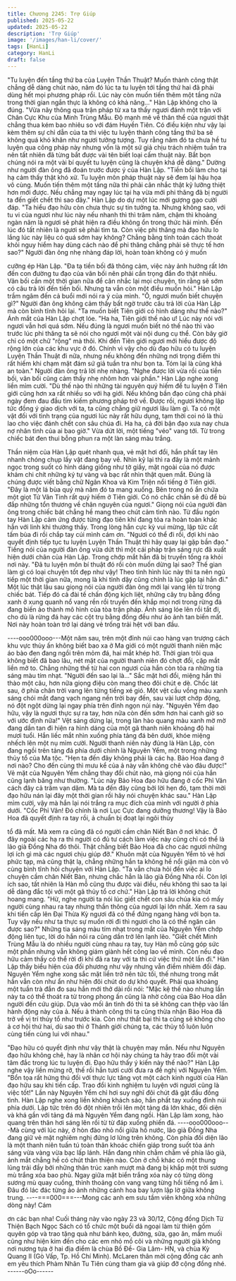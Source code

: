 ```yaml
---
title: Chương 2245: Trợ Giúp
published: 2025-05-22
updated: 2025-05-22
description: 'Trợ Giúp'
image: '/images/han-li/cover/'
tags: [HanLi]
category: HanLi
draft: false
---
```


"Tu luyện đến tầng thứ ba của Luyện Thần Thuật? Muốn thành
công thật chẳng dễ dàng chút nào, năm đó lúc ta tu luyện tới tầng
thứ hai đã phải dùng hết mọi phương pháp rồi. Lúc này còn muốn
tiến thêm một tầng nữa trong thời gian ngắn thực là không có khả
năng..." Hàn Lập không cho là đúng.
"Vừa nãy thông qua trận pháp từ xa ta thấy ngươi đánh một trận
với Chân Cực Khu của Minh Trùng Mẫu. Độ mạnh mẽ về thân thể
của ngươi thật chẳng thua kém bao nhiêu so với đám Huyền Tiên.
Có điều kiện như vậy lại kèm thêm sự chỉ dẫn của ta thì việc tu
luyện thành công tầng thứ ba sẽ không quá khó khăn như ngươi
tưởng tượng. Tuy rằng năm đó ta chưa hề tu luyện qua công pháp
này nhưng vốn là một sứ giả chịu trách nhiệm tuần tra nên tất
nhiên đã từng bắt được vài tên biết loại cấm thuật này. Bắt bọn
chúng nói ra một vài bí quyết tu luyện cũng là chuyện khá dễ
dàng." Dường như người đàn ông đã đoán trước được ý của Hàn
Lập.
"Tiền bối làm cho tại hạ cảm thấy thật khó xử. Tu luyện môn pháp
thuật này sẽ đem lại hậu họa vô cùng. Muốn tiến thêm một tầng
nữa thì phải cân nhắc thật kỹ lưỡng thiệt hơn mới được. Nếu
chẳng may ngay lúc tại hạ vừa mới phi thăng đã bị người ta đến
giết chết thì sao đây." Hàn Lập do dự một lúc mới gượng gạo
cười đáp.
"Ta hiểu đạo hữu còn chưa thực sự tin tưởng ta. Nhưng không
sao, với tu vi của ngươi như lúc này nếu nhanh thì thì trăm năm,
chậm thì khoảng ngàn năm là ngươi sẽ phát hiện ra điều không
ổn trong thức hải mình. Đến lúc đó tất nhiên là ngươi sẽ phải tìm
ta. Còn việc phi thăng mà đạo hữu lo lắng lúc này liệu có quá sớm
hay không? Chẳng bằng tính toán cách thoát khỏi nguy hiểm hay
dùng cách nào để phi thăng chẳng phải sẽ thực tế hơn sao?"
Người đàn ông nhẹ nhàng đáp lời, hoàn toàn không có ý muốn

cưỡng ép Hàn Lập.
"Đa tạ tiền bối đã thông cảm, việc này ảnh hưởng rất lớn đến con
đường tu đạo của vãn bối nên phải cần trọng đắn đo thật nhiều.
Vãn bối cần một thời gian nữa để cân nhắc lại mọi chuyện, tin
rằng sẽ sớm có câu trả lời đến tiền bối. Nhưng ta vẫn còn một
điều muốn hỏi." Hàn Lập trầm ngâm đến cả buổi mới nói ra ý của
mình.
"Ô, ngươi muốn biết chuyện gì?" Người đàn ông không cảm thấy
bất ngờ trước câu trả lời của Hàn Lập mà còn bình tĩnh hỏi lại.
"Ta muốn biết Tiên giới có hình dáng như thế nào?" Ánh mắt của
Hàn Lập chợt lóe.
"Ha ha, Tiên giới thế nào ư! Lúc này nói với ngươi vẫn hơi quá
sớm. Nếu đúng là ngươi muốn biết nó thế nào thì vào trước lúc
phi thăng ta sẽ nói cho ngươi một vài nội dung cụ thể. Còn bây
giờ chỉ có một chữ "rộng" mà thôi. Khi đến Tiên giới ngươi mới
hiểu được độ rộng lớn của các khu vực ở đó. Chính vì vậy cho dù
đạo hữu có tu luyện Luyện Thần Thuật đi nữa, nhưng nếu không
đến những nơi trọng điểm thì rất hiếm khi chạm mặt đám sứ giả
tuần tra như bọn ta. Tóm lại là cũng khá an toàn." Người đàn ông
trả lời nhẹ nhàng.
"Nghe được lời vừa rồi của tiền bối, vãn bối cũng cảm thấy nhẹ
nhõm hơn vài phần." Hàn Lập nghe xong liền mỉm cười.
"Dù thế nào thì những tài nguyên quý hiếm để tu luyện ở Tiên giới
cũng hơn xa rất nhiều so với hạ giới. Nếu không bần đạo cũng
chả phải ngày đem đau đầu tìm kiếm phương pháp trở về. Được
rồi, ngươi không lập tức đồng ý giao dịch với ta, ta cũng chẳng giữ
ngươi lâu làm gì. Ta có một vật đối với tình trạng của ngươi lúc
này rất hữu dụng, tạm thời coi nó là thù lao cho việc đánh chết
con sâu chúa đi. Ha ha, cả đời bận đạo xưa nay chưa nợ nhân
tình của ai bao giờ."
Vừa dứt lời, một tiếng "véo" vang tới. Từ trong chiếc bát đen thui
bỗng phun ra một làn sáng màu trắng.

Thần niệm của Hàn Lập quét nhanh qua, vẻ mặt hơi đổi, hắn phất
tay lên nhanh chóng chụp lấy vật đang bay về. Nhìn kỹ lại thì ra
đây là một mảnh ngọc trong suốt có hình dáng giống như tờ giấy,
mặt ngoài của nó được khảm chi chít những ký tự vàng và bạc rất
nhìn thật quen mắt. Đúng là chúng được viết bằng chữ Ngân
Khoa và Kim Triện nổi tiếng ở Tiên giới.
"Đây là một lá bùa quý mà năm đó ta mang xuống. Bên trong nó
ẩn chứa một giọt Tử Vân Tinh rất quý hiếm ở Tiên giới. Có nó
chắc chắn sẽ đủ để bù đắp những tổn thương về chân nguyên
của ngươi." Giọng nói của người đàn ông trong chiếc bát chẳng
hề mang theo chút cảm tình nào.
Từ đầu ngón tay Hàn Lập cảm ứng được từng đạo tiên khí đang
tỏa ra hoàn toàn khác hẳn với linh khi thường thấy. Trong lòng
hắn cực kỳ vui mừng, lập tức cất tấm bùa đi rồi chắp tay cúi mình
cám ơn.
"Ngươi có thể đi rồi, đợi khi nào quyết định tiếp tục tu luyện Luyện
Thần Thuật thì hãy quay lại gặp bần đạo." Tiếng nói của người
đàn ông vừa dứt thì một cái pháp trận sáng rực đã xuất hiện dưới
chân của Hàn Lập. Trong chớp mắt hắn đã bị truyền tống ra khỏi
nơi này.
"Đã tu luyện môn bí thuật đó rồi còn muốn dừng lại sao? Thế gian
làm gì có loại chuyện tốt đẹp như vậy! Theo tình hình lúc này thì
ta nên ngủ tiếp một thời gian nữa, mong là khi tỉnh dậy cũng chính
là lúc gặp lại hắn đi."
Một lúc thật lâu sau giọng nói của người đàn ông mới lại vang lên
từ trong chiếc bát.
Tiếp đó cả đài tế chấn động kịch liệt, những cây trụ bằng đồng
xanh ở xung quanh nổ vang rền rồi truyền đến khắp mọi nơi trong
rừng đá đang biến ảo thành mô hình của tòa trận pháp.
Ánh sáng lóe lên rồi tắt đi, cho dù là rừng đá hay các cột trụ bằng
đồng đều như ảo ảnh tan biến mất. Nơi này hoàn toàn trở lại
dáng vẻ trống trải hệt với ban đầu.

----ooo000ooo---Một năm sau, trên một đỉnh núi cao hàng vạn trượng cách khu
vực thủy ấn không biết bao xa ở Ma giới có một người thanh niên
mặc áo bào đen đang ngồi trên mỏm đá, hai mắt khép hờ.
Thời gian trôi qua không biết đã bao lâu, nét mặt của người thanh
niên đó chợt đổi, cặp mắt liền mở to. Chẳng những thế từ hai con
ngươi của hắn còn tỏa ra những tia sáng màu tím nhạt.
"Người đến sao lại là..." Sắc mặt hơi đổi, miệng hắn thì thào một
câu, hơn nữa giọng điệu còn mang theo đôi chút e dè.
Chốc lát sau, ở phía chân trời vang lên từng tiếng xé gió. Một vệt
cầu vồng màu xanh sáng chói mắt đang vạch ngang nền trời bay
đến, sau vài lượt chớp động, nó đột ngột dừng lại ngay phía trên
đỉnh ngọn núi này.
"Nguyên Yểm đạo hữu, vậy là ngươi thực sự ra tay, hơn nữa còn
đến sớm hơn hai canh giờ so với ước định nữa!" Vệt sáng dừng
lại, trong làn hào quang màu xanh mờ mờ đang dần tan đi hiện ra
hình dáng của một gã thanh niên khoảng độ hai mươi tuổi. Hắn
liếc mắt nhìn xuống phía tảng đá bên dưới, khóe miệng nhếch lên
một nụ mỉm cười.
Người thanh niên này đúng là Hàn Lập, còn đang ngồi trên tảng
đá phía dưới chính là Nguyên Yểm, một trong những thủy tổ của
Ma tộc. "Hẹn ta đến đây không phải là các hạ. Bảo Hoa đang ở
nơi nào? Cho đến cùng thì mưu kể của ả này vẫn không chê vào
đâu được!" Vẻ mặt của Nguyên Yểm chẳng thay đổi chút nào, mà
giọng nói của hắn cũng lạnh băng như thường.
"Lúc này Bảo Hoa đạo hữu đang ở cốc Phỉ Vân cách đây cả trăm
vạn dặm. Mà ta đến đây cũng bởi lời hẹn đó, tạm thời mời đạo
hữu nán lại đây một thời gian rồi hãy nói chuyện khác sau." Hàn
Lập mỉm cười, vậy mà hắn lại nói trắng ra mục đích của mình với
người ở phía dưới.
"Cốc Phỉ Vân! Đó chính là nơi Lục Cực đang dưỡng thương! Vậy
là Bảo Hoa đã quyết định ra tay rồi, ả chuẩn bị đoạt lại ngôi thủy

tổ đã mất. Mà xem ra cũng đã có người cầm chân Niết Bàn ở nơi
khác. Ở đây ngoài các hạ ra thì người có đủ tư cách làm việc này
cũng chỉ có thể là lão già Đồng Nha đó thôi. Thật chẳng biết Bảo
Hoa đã cho các ngươi những lợi ích gì mà các ngươi chịu giúp
đỡ." Khuôn mặt của Nguyên Yểm tỏ vẻ hơi phức tạp, mà cũng
thật lạ, chẳng những hắn ta không hề nổi giận mà còn vô cùng
bình tĩnh hỏi chuyện với Hàn Lập.
"Ta vẫn chưa hỏi đến việc ai lo chuyện cầm chân Niết Bàn, nhưng
chắc hẳn là lão già Đồng Nha rồi. Còn lợi ích sao, tất nhiên là Hàn
mỗ cũng thu được vài điều, nếu không thì sao ta lại dễ dàng đắc
tội với một gã thủy tổ cơ chứ." Hàn Lập trả lời không chút hoang
mang.
"Hừ, nghe người ta nói lúc giết chết con sâu chúa kia có mấy
người cùng nhau ra tay nhưng thần thông của ngươi lại lớn nhất.
Xem ra sau khi tiến cấp lên Đại Thừa Kỳ ngươi đã có thể đứng
ngang hàng với bọn ta. Tuy vậy nếu như ta thực sự muốn rời đi thì
ngươi cho là có thể ngăn cản được sao?" Những tia sáng màu tím
nhạt trong mắt của Nguyên Yểm chớp động liên tục, lời do hắn
nói ra cũng dần trở lên lạnh lẽo.
"Giết chết Minh Trùng Mẫu là do nhiều người cùng nhau ra tay,
tuy Hàn mỗ cũng góp sức một phần nhưng vẫn không giám giành
hết công lao về mình. Còn nếu đạo hữu cảm thấy có thể rời đi khi
đã ra tay với ta thì cứ việc thử một lần đi." Hàn Lập thấy biểu hiện
của đối phương như vậy nhưng vẫn điềm nhiêm đối đáp.
Nguyên Yểm nghe xong sắc mặt liền trở nên tức tối, thế nhưng
trong mắt hắn vẫn còn như ẩn như hiện đôi chút do dự khó quyết.
Phải qua khoảng một tuần trà đắn đo sau hắn mới thở dài rồi nói:
"Mặc kệ thế nào nhưng lần này ta có thể thoát ra từ trong phong
ấn cũng là nhờ công của Bảo Hoa dẫn người đến cứu giúp. Dựa
vào mối ân tình đó thì ta sẽ không can thệp vào lần hành động
này của ả. Nếu ả thành công thì ta cũng thừa nhận Bảo Hoa đã
trở về vị trí thủy tổ như trước kia. Còn như thất bại thì ta cũng sẽ
không cho ả cơ hội thứ hai, dù sao thì ở Thánh giới chúng ta, các
thủy tổ luôn luôn cùng tiến cùng lui với nhau."

"Đạo hữu có quyết định như vậy thật là chuyện may mắn. Nếu
như Nguyên đạo hữu không chê, hay là nhân cơ hội này chúng ta
hãy trao đổi một vài tâm đắc trong lúc tu luyện đi. Đạo hữu thấy ý
kiến này thế nào?" Hàn Lập nghe vậy liền mừng rỡ, thế rồi hắn
tươi cười đưa ra đề nghị với Nguyên Yểm.
"Bổn tọa rất hứng thú đối với thực lực tăng vọt một cách kinh
người của Hàn đạo hữu sau khi tiến cấp. Trao đổi kinh nghiệm tu
luyện với ngươi cũng là việc tốt!" Lần này Nguyên Yểm chỉ hơi
suy nghĩ đôi chút đã gật đầu đồng tình.
Hàn Lập nghe xong liền không khách sáo, hắn phất tay xuống
đỉnh núi phía dưới. Lập tức trên đó đột nhiên trồi lên một tảng đá
lớn khác, đối diện và khá gần với tảng đá mà Nguyên Yểm đang
ngồi.
Hàn Lập làm xong, hào quang trên thân hơi sáng lên rồi từ từ đáp
xuống phiến đá.
----ooo000ooo---Mà cùng với lúc này, ở hòn đào nhỏ nổi giữa hồ nước, lão già
Đồng Nha đang giữ vẻ mặt nghiêm nghị đứng lơ lửng trên không.
Còn phía đối diện lão là một thanh niên tuấn tú toàn thân khoác
chiến giáp trong suốt tỏa ánh sáng vừa vàng vừa bạc lấp lánh.
Hắn đang nhìn chằm chằm về phía lão già, ánh mắt chẳng hề có
chút thân thiện nào.
Còn ở chỗ khác có một thung lũng trải đầy bởi những thân trúc
xanh mượt mà đang bị khắp một trời sương mù trắng xóa bao
phủ. Ngay giữa mặt biển trắng xóa này có từng dòng sương mù
quay cuồng, thỉnh thoảng còn vang vang từng hồi tiếng nổ ầm ì.
Đâu đó lác đác từng ảo ảnh những cánh hoa bay lượn lập lờ giữa
không trung.
----===000===---Mong các anh em sưu tầm viên không xóa những dòng này! Cám

ơn các bạn nha!
Cuối tháng này vào ngày 23 và 30/12, Cộng đồng Dịch Từ Thiện
Bạch Ngọc Sách có tổ chức một buổi dã ngoại làm từ thiện gồm
quyên góp và trao tặng quà như bánh kẹo, đường, sữa, gạo ăn,
mắm muối cũng như hiện kim đến cho các em nhỏ mồ côi và
những người già không nơi nương tựa ở hai địa điểm là chùa Bồ
Đề- Gia Lâm- HN, và chùa Kỳ Quang II (Gò Vấp, Tp. Hồ Chí
Minh). McLaren thân mời cộng đồng các anh em yêu thích Phàm
Nhân Tu Tiên cùng tham gia và giúp đỡ cộng đồng nhé.
------oOo------
